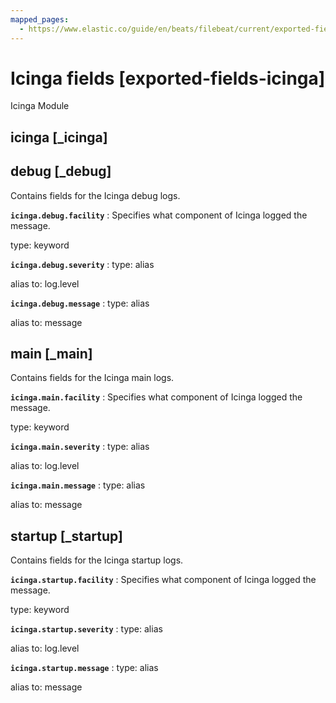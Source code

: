 ```yaml
---
mapped_pages:
  - https://www.elastic.co/guide/en/beats/filebeat/current/exported-fields-icinga.html
---
```


<!-- This file is generated! See scripts/generate_fields_docs.py -->

# Icinga fields [exported-fields-icinga]

Icinga Module

## icinga [_icinga]



## debug [_debug]

Contains fields for the Icinga debug logs.

**`icinga.debug.facility`**
:   Specifies what component of Icinga logged the message.

type: keyword


**`icinga.debug.severity`**
:   type: alias

alias to: log.level


**`icinga.debug.message`**
:   type: alias

alias to: message


## main [_main]

Contains fields for the Icinga main logs.

**`icinga.main.facility`**
:   Specifies what component of Icinga logged the message.

type: keyword


**`icinga.main.severity`**
:   type: alias

alias to: log.level


**`icinga.main.message`**
:   type: alias

alias to: message


## startup [_startup]

Contains fields for the Icinga startup logs.

**`icinga.startup.facility`**
:   Specifies what component of Icinga logged the message.

type: keyword


**`icinga.startup.severity`**
:   type: alias

alias to: log.level


**`icinga.startup.message`**
:   type: alias

alias to: message


